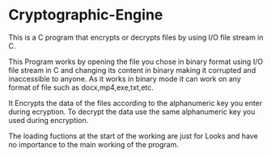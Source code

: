 # Cryptographic-Engine
This is a C program that encrypts or decrypts files by using I/O file stream in C.

This Program works by opening the file you chose in binary format using I/O file stream in C and changing its content in binary making it corrupted and inaccessible to anyone.
As it works in binary mode it can work on any format of file such as docx,mp4,exe,txt,etc.

It Encrypts the data of the files according to the alphanumeric key you enter during ecryption.
To decrypt the data use the same alphanumeric key you used during encryption.





The loading fuctions at the start of the working are just for Looks and have no importance to the main working of the program.
